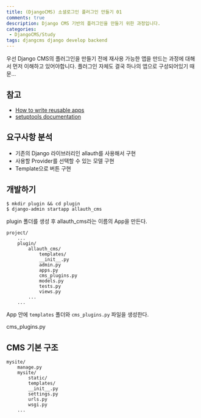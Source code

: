 ```yaml
---
title: (DjangoCMS) 소셜로그인 플러그인 만들기 01
comments: true
description: Django CMS 기반의 플러그인을 만들기 위한 과정입니다.
categories:
 - DjangoCMS/Study
tags: djangcms django develop backend
---
```



우선 Django CMS의 플러그인을 만들기 전에 재사용 가능한 앱을 만드는 과정에 대해서 먼저 이해하고 있어야합니다.
플러그인 자체도 결국 하나의 앱으로 구성되어있기 때문...

## 참고

- [How to write reusable apps](https://docs.djangoproject.com/en/2.2/intro/reusable-apps/)
- [setuptools documentation](https://setuptools.readthedocs.io/en/latest/)

## 요구사항 분석

- 기존의 Django 라이브러리인 allauth를 사용해서 구현
- 사용할 Provider를 선택할 수 있는 모델 구현
- Template으로 버튼 구현

## 개발하기

```
$ mkdir plugin && cd plugin
$ django-admin startapp allauth_cms
```

plugin 폴더를 생성 후 allauth_cms라는 이름의 App을 만든다.

```
project/
    ...
    plugin/
        allauth_cms/
            templates/
            __init__.py
            admin.py
            apps.py
            cms_plugins.py
            models.py
            tests.py
            views.py
        ...
    ...
```

App 안에 `templates` 폴더와 `cms_plugins.py` 파일을 생성한다.

cms_plugins.py
## CMS 기본  구조

```
mysite/
    manage.py
    mysite/
        static/
        templates/
        __init__.py
        settings.py
        urls.py
        wsgi.py
    ...
```